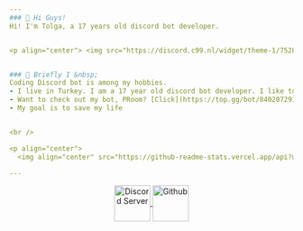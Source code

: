 ```yaml
---
### 👋 Hi Guys!
Hi! I'm Tolga, a 17 years old discord bot developer. 


<p align="center"> <img src="https://discord.c99.nl/widget/theme-1/752882776985960500.png" alt="Discord" /> </p>


### 🎈 Briefly I &nbsp;
Coding Discord bot is among my hobbies.
- I live in Turkey. I am a 17 year old discord bot developer. I like to deal with software.
- Want to check out my bot, PRoom? [Click](https://top.gg/bot/840207291402813470)
- My goal is to save my life


<br />

<p align="center">
  <img align="center" src="https://github-readme-stats.vercel.app/api?username=Zolqid&show_icons=true&theme=dark&line_height=21" alt="legend-js' github stats"/>

---
```


<p align='center'> <a href="https://discord.gg/uYNb5dy7jC">
<img align="center" alt="Discord Server" width="64px"src="https://i.dlpng.com/static/png/5323399-transparent-discord-icon-227131-free-icons-library-discord-icon-transparent-500_500_preview.png" >
<a href="https://github.com/Zolqid">
<img align="center" alt="Github" width="64px"src="https://1000logos.net/wp-content/uploads/2021/05/GitHub-logo.png" />
</a> </p>
